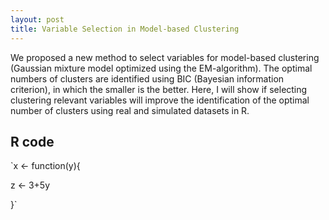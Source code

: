 ```yaml
---
layout: post
title: Variable Selection in Model-based Clustering
---
```


We proposed a new method to select variables for model-based clustering (Gaussian mixture model optimized using the EM-algorithm). The optimal numbers of clusters are identified using BIC (Bayesian information criterion), in which the smaller is the better. Here, I will show if selecting clustering relevant variables will improve the identification of the optimal number of clusters using real and simulated datasets in R.

## R code

`x <- function(y){
 
 z <- 3+5y

}`
 

